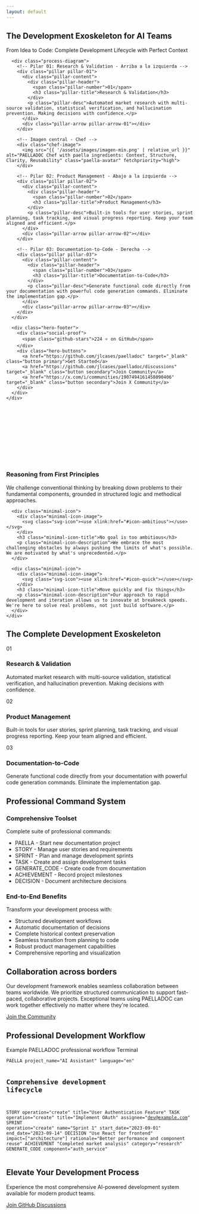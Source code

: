```yaml
---
layout: default
---
```


<section class="hero paella-hero" id="lcp-container">
  <div class="paella-bg-circles"></div>
  <div class="container">
    <div class="hero-content">
      <h1 id="lcp-target" fetchpriority="high" class="critical-animation">The Development Exoskeleton for AI Teams</h1>
      <p class="hero-value-prop">From Idea to Code: Complete Development Lifecycle with Perfect Context</p>
      
      <div class="process-diagram">
        <!-- Pilar 01: Research & Validation - Arriba a la izquierda -->
        <div class="pillar pillar-01">
          <div class="pillar-content">
            <div class="pillar-header">
              <span class="pillar-number">01</span>
              <h3 class="pillar-title">Research & Validation</h3>
            </div>
            <p class="pillar-desc">Automated market research with multi-source validation, statistical verification, and hallucination prevention. Making decisions with confidence.</p>
          </div>
          <div class="pillar-arrow pillar-arrow-01"></div>
        </div>
        
        <!-- Imagen central - Chef -->
        <div class="chef-image">
          <img src="{{ '/assets/images/imagen-min.png' | relative_url }}" alt="PAELLADOC Chef with paella ingredients: Context, Structure, Clarity, Reusability" class="paella-avatar" fetchpriority="high">
        </div>
        
        <!-- Pilar 02: Product Management - Abajo a la izquierda -->
        <div class="pillar pillar-02">
          <div class="pillar-content">
            <div class="pillar-header">
              <span class="pillar-number">02</span>
              <h3 class="pillar-title">Product Management</h3>
            </div>
            <p class="pillar-desc">Built-in tools for user stories, sprint planning, task tracking, and visual progress reporting. Keep your team aligned and efficient.</p>
          </div>
          <div class="pillar-arrow pillar-arrow-02"></div>
        </div>
        
        <!-- Pilar 03: Documentation-to-Code - Derecha -->
        <div class="pillar pillar-03">
          <div class="pillar-content">
            <div class="pillar-header">
              <span class="pillar-number">03</span>
              <h3 class="pillar-title">Documentation-to-Code</h3>
            </div>
            <p class="pillar-desc">Generate functional code directly from your documentation with powerful code generation commands. Eliminate the implementation gap.</p>
          </div>
          <div class="pillar-arrow pillar-arrow-03"></div>
        </div>
      </div>
      
      <div class="hero-footer">
        <div class="social-proof">
          <span class="github-stars">224 ⭐ on GitHub</span>
        </div>
        <div class="hero-buttons">
          <a href="https://github.com/jlcases/paelladoc" target="_blank" class="button primary">Get Started</a>
          <a href="https://github.com/jlcases/paelladoc/discussions" target="_blank" class="button secondary">Join Community</a>
          <a href="https://x.com/i/communities/1907494161458090406" target="_blank" class="button secondary">Join X Community</a>
        </div>
      </div>
    </div>
  </div>
</section>

<!-- Core values section with minimalist design -->
<section class="minimal-values">
  <div class="container">
    <div class="minimal-icons">
      <div class="minimal-icon">
        <div class="minimal-icon-image">
          <svg class="svg-icon"><use xlink:href="#icon-reasoning"></use></svg>
        </div>
        <h3 class="minimal-icon-title">Reasoning from First Principles</h3>
        <p class="minimal-icon-description">We challenge conventional thinking by breaking down problems to their fundamental components, grounded in structured logic and methodical approaches.</p>
      </div>

      <div class="minimal-icon">
        <div class="minimal-icon-image">
          <svg class="svg-icon"><use xlink:href="#icon-ambitious"></use></svg>
        </div>
        <h3 class="minimal-icon-title">No goal is too ambitious</h3>
        <p class="minimal-icon-description">We embrace the most challenging obstacles by always pushing the limits of what's possible. We are motivated by what's unprecedented.</p>
      </div>

      <div class="minimal-icon">
        <div class="minimal-icon-image">
          <svg class="svg-icon"><use xlink:href="#icon-quick"></use></svg>
        </div>
        <h3 class="minimal-icon-title">Move quickly and fix things</h3>
        <p class="minimal-icon-description">Our approach to rapid development and iteration allows us to innovate at breakneck speeds. We're here to solve real problems, not just build software.</p>
      </div>
    </div>
  </div>
</section>

<div class="defer-visibility">
  <!-- Comprehensive system section -->
  <section class="features dark">
    <div class="container">
      <h2>The Complete Development Exoskeleton</h2>
      <div class="features-grid">
        <div class="feature-card">
          <div class="feature-number">01</div>
          <h3>Research & Validation</h3>
          <p>Automated market research with multi-source validation, statistical verification, and hallucination prevention. Making decisions with confidence.</p>
        </div>
        <div class="feature-card">
          <div class="feature-number">02</div>
          <h3>Product Management</h3>
          <p>Built-in tools for user stories, sprint planning, task tracking, and visual progress reporting. Keep your team aligned and efficient.</p>
        </div>
        <div class="feature-card">
          <div class="feature-number">03</div>
          <h3>Documentation-to-Code</h3>
          <p>Generate functional code directly from your documentation with powerful code generation commands. Eliminate the implementation gap.</p>
        </div>
      </div>
    </div>
  </section>

  <!-- Command system section -->
  <section class="problem-solution-section">
    <div class="container">
      <h2>Professional Command System</h2>
      <div class="problem-solution">
        <div class="problem-card">
          <h3>Comprehensive Toolset</h3>
          <p>Complete suite of professional commands:</p>
          <ul>
            <li>PAELLA - Start new documentation project</li>
            <li>STORY - Manage user stories and requirements</li>
            <li>SPRINT - Plan and manage development sprints</li>
            <li>TASK - Create and assign development tasks</li>
            <li>GENERATE_CODE - Create code from documentation</li>
            <li>ACHIEVEMENT - Record project milestones</li>
            <li>DECISION - Document architecture decisions</li>
          </ul>
        </div>
        <div class="solution-card">
          <h3>End-to-End Benefits</h3>
          <p>Transform your development process with:</p>
          <ul>
            <li>Structured development workflows</li>
            <li>Automatic documentation of decisions</li>
            <li>Complete historical context preservation</li>
            <li>Seamless transition from planning to code</li>
            <li>Robust product management capabilities</li>
            <li>Comprehensive reporting and visualization</li>
          </ul>
        </div>
      </div>
    </div>
  </section>

  <!-- Collaboration section -->
  <section class="collaboration-section">
    <div class="container">
      <div class="collaboration-content">
        <h2>Collaboration across borders</h2>
        <p>Our development framework enables seamless collaboration between teams worldwide. We prioritize structured communication to support fast-paced, collaborative projects. Exceptional teams using PAELLADOC can work together effectively no matter where they're located.</p>
        <a href="{{ '/community' | relative_url }}" class="button">Join the Community</a>
      </div>
    </div>
  </section>

  <!-- Code example section -->
  <section class="code-example-section">
    <div class="container">
      <h2>Professional Development Workflow</h2>
      <div class="code-example">
        <div class="code-header">
          <span class="code-title">Example PAELLADOC professional workflow</span>
          <span class="code-lang">Terminal</span>
        </div>
        <div class="code-content">
          <pre><code>PAELLA project_name="AI Assistant" language="en"

# Comprehensive development lifecycle
STORY operation="create" title="User Authentication Feature"
TASK operation="create" title="Implement OAuth" assignee="dev@example.com"
SPRINT operation="create" name="Sprint 1" start_date="2023-09-01" end_date="2023-09-14"
DECISION "Use React for frontend" impact=["architecture"] rationale="Better performance and component reuse"
ACHIEVEMENT "Completed market analysis" category="research"
GENERATE_CODE component="auth_service"</code></pre>
        </div>
      </div>
    </div>
  </section>

  <!-- CTA section -->
  <section class="cta-section">
    <div class="container">
      <h2>Elevate Your Development Process</h2>
      <p>Experience the most comprehensive AI-powered development system available for modern product teams.</p>
      <a href="https://github.com/jlcases/paelladoc/discussions" target="_blank" class="button">Join GitHub Discussions</a>
    </div>
  </section>
</div>
